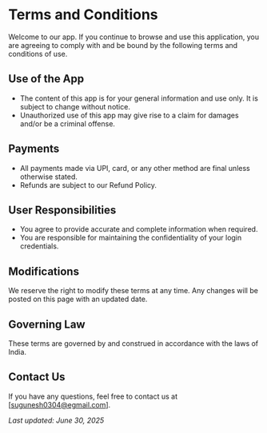 # Terms and Conditions

Welcome to our app. If you continue to browse and use this application, you are agreeing to comply with and be bound by the following terms and conditions of use.

## Use of the App
- The content of this app is for your general information and use only. It is subject to change without notice.
- Unauthorized use of this app may give rise to a claim for damages and/or be a criminal offense.

## Payments
- All payments made via UPI, card, or any other method are final unless otherwise stated.
- Refunds are subject to our Refund Policy.

## User Responsibilities
- You agree to provide accurate and complete information when required.
- You are responsible for maintaining the confidentiality of your login credentials.

## Modifications
We reserve the right to modify these terms at any time. Any changes will be posted on this page with an updated date.

## Governing Law
These terms are governed by and construed in accordance with the laws of India.

## Contact Us
If you have any questions, feel free to contact us at [sugunesh0304@egmail.com].

_Last updated: June 30, 2025_
